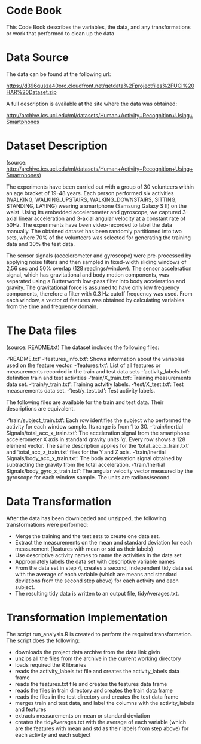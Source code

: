 Code Book
=========
This Code Book describes the variables, the data, and any transformations or work that performed to clean up the data 

# Data Source

The data can be found at the following url:

https://d396qusza40orc.cloudfront.net/getdata%2Fprojectfiles%2FUCI%20HAR%20Dataset.zip

A full description is available at the site where the data was obtained:

http://archive.ics.uci.edu/ml/datasets/Human+Activity+Recognition+Using+Smartphones 

# Dataset Description
(source: http://archive.ics.uci.edu/ml/datasets/Human+Activity+Recognition+Using+Smartphones)

The experiments have been carried out with a group of 30 volunteers within an age bracket of 19-48 years. 
Each person performed six activities (WALKING, WALKING_UPSTAIRS, WALKING_DOWNSTAIRS, SITTING, STANDING, LAYING) 
wearing a smartphone (Samsung Galaxy S II) on the waist. Using its embedded accelerometer and gyroscope, 
we captured 3-axial linear acceleration and 3-axial angular velocity at a constant rate of 50Hz.
The experiments have been video-recorded to label the data manually. The obtained dataset has been randomly 
partitioned into two sets, where 70% of the volunteers was selected for generating the training data and 30% 
the test data.

The sensor signals (accelerometer and gyroscope) were pre-processed by applying noise filters and then sampled
in fixed-width sliding windows of 2.56 sec and 50% overlap (128 readings/window). The sensor acceleration signal,
which has gravitational and body motion components, was separated using a Butterworth low-pass filter into body 
acceleration and gravity. The gravitational force is assumed to have only low frequency components, therefore a 
filter with 0.3 Hz cutoff frequency was used. From each window, a vector of features was obtained by calculating 
variables from the time and frequency domain. 

# The Data files
(source: README.txt)
The dataset includes the following files:

-‘README.txt’
-‘features_info.txt’: Shows information about the variables used on the feature vector.
-‘features.txt’: List of all features or measurements recorded in the train and test data sets
-‘activity_labels.txt’: definition train and test activities
-‘train/X_train.txt’: Training measurements data set.
-‘train/y_train.txt’: Training actvitiy labels.
-‘test/X_test.txt’: Test measurements data set.
-‘test/y_test.txt’: Test activity labels.

The following files are available for the train and test data. Their descriptions are equivalent.

-‘train/subject_train.txt’: Each row identifies the subject who performed the activity for each window sample. Its range is from 1 to 30.
-‘train/Inertial Signals/total_acc_x_train.txt’: The acceleration signal from the smartphone accelerometer X axis in standard gravity units ‘g’. Every row shows a 128 element vector. The same description applies for the ‘total_acc_x_train.txt’ and ‘total_acc_z_train.txt’ files for the Y and Z axis.
-‘train/Inertial Signals/body_acc_x_train.txt’: The body acceleration signal obtained by subtracting the gravity from the total acceleration.
-‘train/Inertial Signals/body_gyro_x_train.txt’: The angular velocity vector measured by the gyroscope for each window sample. The units are radians/second.

# Data Transformation 

After the data has been downloaded and unzipped, the following transformations were performed:

- Merge  the training and the test sets to create one data set.
- Extract the measurements on the mean and standard deviation for each measurement (features with mean or std as their labels)
- Use descriptive activity names to name the activities in the data set
- Appropriately labels the data set with descriptive variable names
- From the data set in step 4, creates a second, independent tidy data set with the average of each variable (which are means and standard deviations from the second step above) for each activity and each subject.
- The resulting tidy data is written to an output file, tidyAverages.txt.

# Transformation Implementation

The script run_analysis.R is created to perform the required transformation.  The script does the following:

- downloads the project data archive from the data link givin
- unzips all the files from the archive in the current working directory
- loads required the R libraries
- reads the activity_labels.txt file and creates the activity_labels data frame
- reads the features.txt file and creates the features data frame
- reads the files in train directory and creates the train data frame
- reads the files in the test directory and creates the test data frame
- merges train and test data, and label the columns with the activity_labels and features
- extracts measurements on mean or standard deviation
- creates the tidyAverages.txt with the average of each variable (which are the features with mean and std as their labels from step above) for each activity and each subject
